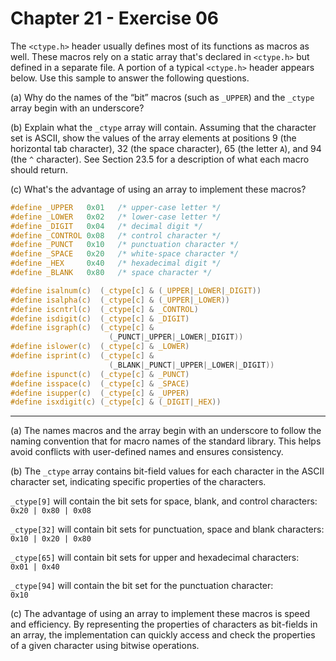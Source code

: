 # Chapter 21 - Exercise 06

The `<ctype.h>` header usually defines most of its functions as macros as well.
These macros rely on a static array that's declared in `<ctype.h>` but defined
in a separate file.  A portion of a typical `<ctype.h>` header appears below.
Use this sample to answer the following questions.

(a) Why do the names of the “bit” macros (such as `_UPPER`) and the `_ctype`
array begin with an underscore?

(b) Explain what the `_ctype` array will contain.  Assuming that the character
set is ASCII, show the values of the array elements at positions 9 (the
horizontal tab character), 32 (the space character), 65 (the letter `A`), and 94
(the `^` character).  See Section 23.5 for a description of what each macro
should return. 

(c) What's the advantage of using an array to implement these macros?

```C
#define _UPPER   0x01   /* upper-case letter */
#define _LOWER   0x02   /* lower-case letter */
#define _DIGIT   0x04   /* decimal digit */
#define _CONTROL 0x08   /* control character */
#define _PUNCT   0x10   /* punctuation character */
#define _SPACE   0x20   /* white-space character */
#define _HEX     0x40   /* hexadecimal digit */
#define _BLANK   0x80   /* space character */

#define isalnum(c)  (_ctype[c] & (_UPPER|_LOWER|_DIGIT))
#define isalpha(c)  (_ctype[c] & (_UPPER|_LOWER))
#define iscntrl(c)  (_ctype[c] & _CONTROL)
#define isdigit(c)  (_ctype[c] & _DIGIT)
#define isgraph(c)  (_ctype[c] &
                      (_PUNCT|_UPPER|_LOWER|_DIGIT))
#define islower(c)  (_ctype[c] & _LOWER)
#define isprint(c)  (_ctype[c] &
                      (_BLANK|_PUNCT|_UPPER|_LOWER|_DIGIT))
#define ispunct(c)  (_ctype[c] & _PUNCT)
#define isspace(c)  (_ctype[c] & _SPACE)
#define isupper(c)  (_ctype[c] & _UPPER)
#define isxdigit(c) (_ctype[c] & (_DIGIT|_HEX))
```


---

(a) The names macros and the array begin with an underscore to follow the naming
convention that for macro names of the standard library.  This helps avoid
conflicts with user-defined names and ensures consistency.

(b) The `_ctype` array contains bit-field values for each character in the ASCII
character set, indicating specific properties of the characters.

`_ctype[9]` will contain the bit sets for space, blank, and control characters:  
`0x20 | 0x80 | 0x08`

`_ctype[32]` will contain bit sets for punctuation, space and blank characters:  
`0x10 | 0x20 | 0x80`

`_ctype[65]` will contain bit sets for upper and hexadecimal characters:  
`0x01 | 0x40`

`_ctype[94]` will contain the bit set for the punctuation character:  
`0x10` 

(c) The advantage of using an array to implement these macros is speed and
efficiency.  By representing the properties of characters as bit-fields in an
array, the implementation can quickly access and check the properties of a given
character using bitwise operations. 
